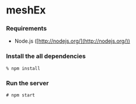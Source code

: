 meshEx
======

### Requirements

* Node.js ([http://nodejs.org/](http://nodejs.org/))

### Install the all dependencies

    % npm install

### Run the server

    # npm start


